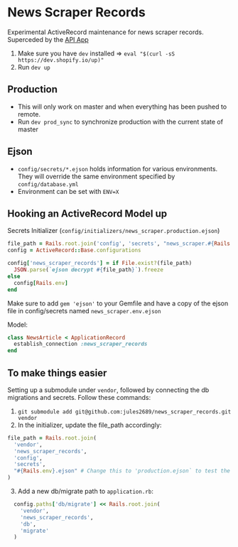# News Scraper Records

Experimental ActiveRecord maintenance for news scraper records. Superceded by the [API App](https://github.com/news-scraper/api)

1. Make sure you have `dev` installed => `eval "$(curl -sS https://dev.shopify.io/up)"`
2. Run `dev up`

Production
---
- This will only work on master and when everything has been pushed to remote.
- Run `dev prod_sync` to synchronize production with the current state of master

Ejson
---
- `config/secrets/*.ejson` holds information for various environments. They will override the same environment specified by `config/database.yml`
- Environment can be set with `ENV=X`

Hooking an ActiveRecord Model up
---

Secrets Initializer (`config/initializers/news_scraper.production.ejson`)
```ruby
file_path = Rails.root.join('config', 'secrets', "news_scraper.#{Rails.env}.ejson")
config = ActiveRecord::Base.configurations

config['news_scraper_records'] = if File.exist?(file_path)
  JSON.parse(`ejson decrypt #{file_path}`).freeze
else
  config[Rails.env]
end
```

Make sure to add `gem 'ejson'` to your Gemfile and have a copy of the ejson file in config/secrets named `news_scraper.env.ejson`

Model:
```ruby
class NewsArticle < ApplicationRecord
  establish_connection :news_scraper_records
end
```

To make things easier
---
Setting up a submodule under `vendor`, followed by connecting the db migrations and secrets. Follow these commands:

1. `git submodule add git@github.com:jules2689/news_scraper_records.git vendor`
2. In the initializer, update the file_path accordingly:
```ruby
file_path = Rails.root.join(
  'vendor',
  'news_scraper_records',
  'config',
  'secrets',
  "#{Rails.env}.ejson" # Change this to 'production.ejson` to test the connection
)
```
3. Add a new db/migrate path to `application.rb`:
```ruby
  config.paths['db/migrate'] << Rails.root.join(
    'vendor',
    'news_scraper_records',
    'db',
    'migrate'
  )
```
